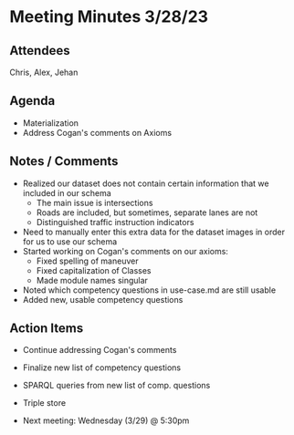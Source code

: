 # Meeting Minutes 3/28/23
## Attendees
Chris, Alex, Jehan
## Agenda
 - Materialization
 - Address Cogan's comments on Axioms
 
## Notes / Comments
- Realized our dataset does not contain certain information that we included in our schema
  - The main issue is intersections
  - Roads are included, but sometimes, separate lanes are not
  - Distinguished traffic instruction indicators
- Need to manually enter this extra data for the dataset images in order for us to use our schema
- Started working on Cogan's comments on our axioms:
  - Fixed spelling of maneuver
  - Fixed capitalization of Classes
  - Made module names singular
- Noted which competency questions in use-case.md are still usable
- Added new, usable competency questions

## Action Items
- Continue addressing Cogan's comments
- Finalize new list of competency questions
- SPARQL queries from new list of comp. questions
- Triple store

- Next meeting: Wednesday (3/29) @ 5:30pm

